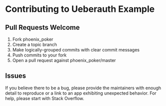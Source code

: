 # Contributing to Ueberauth Example

## Pull Requests Welcome

1. Fork phoenix_poker
2. Create a topic branch
3. Make logically-grouped commits with clear commit messages
4. Push commits to your fork
5. Open a pull request against phoenix_poker/master

## Issues

If you believe there to be a bug, please provide the maintainers with enough
detail to reproduce or a link to an app exhibiting unexpected behavior. For
help, please start with Stack Overflow.
